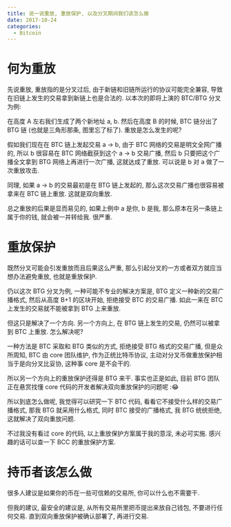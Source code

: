 ```yaml
---
title: 说一说重放, 重放保护, 以及分叉期间我们该怎么做
date: 2017-10-24
categories:
  - Bitcoin
---
```


# 何为重放

先说重放, 重放指的是分叉过后, 由于新链和旧链所运行的协议可能完全兼容, 导致在旧链上发生的交易拿到新链上也是合法的. 以本次的即将上演的 BTC/BTG 分叉为例:

在高度 A 左右我们生成了两个新地址 a, b. 然后在高度 B 的时候, BTC 链分出了 BTG 链 (也就是三角形那条, 图里忘了标了). 重放是怎么发生的呢?

假如我们现在在 BTC 链上发起交易 a -> b, 由于 BTC 网络的交易是明文全网广播的, 所以 b 很容易在 BTC 网络截获到这个 a -> b 交易广播, 然后 b 只要把这个广播全文拿到 BTG 网络上再进行一次广播, 这就达成了重放. 可以说是 b 对 a 做了一次重放攻击.

同理, 如果 a -> b 的交易最初是在 BTG 链上发起的, 那么这次交易广播也很容易被拿来在 BTC 链上重放. 这就是双向重放.

总之重放的后果是显而易见的, 如果上例中 a 是你, b 是我, 那么原本在另一条链上属于你的钱, 就会被一并转给我. 很严重.

# 重放保护

既然分叉可能会引发重放而且后果这么严重, 那么引起分叉的一方或者双方就应当想办法避免重放, 也就是重放保护.

仍以这次 BTG 分叉为例, 一种可能不专业的解决方案是, BTG 定义一种新的交易广播格式, 然后从高度 B+1 的区块开始, 拒绝接受 BTC 的交易广播. 如此一来在 BTC 上发生的交易就不能被拿到 BTG 上来重放.

但这只是解决了一个方向. 另一个方向上, 在 BTG 链上发生的交易, 仍然可以被拿到 BTC 上重放. 怎么解决呢?

一种方法是 BTC 采取和 BTG 类似的方式, 拒绝接受 BTG 格式的交易广播, 但是众所周知, BTC 由 core 团队维护, 作为正统比特币协议, 主动对分叉币做重放保护相当于是向分叉比妥协, 这种事 core 是不会干的.

所以另一个方向上的重放保护还得是 BTG 来干. 事实也正是如此, 目前 BTG 团队正在悬赏找懂 core 代码的开发者解决双向重放保护的问题呢 :😂

所以到底怎么做呢, 我觉得可以研究一下 BTC 代码, 看看它不接受什么样的交易广播格式, 那我 BTG 就采用什么格式, 同时 BTC 接受的广播格式, 我 BTG 统统拒绝, 这就解决了双向重放问题.

不过我没有看过 core 的代码, 以上重放保护方案属于我的意淫, 未必可实施. 感兴趣的话可以查一下 BCC 的重放保护方案.

# 持币者该怎么做

很多人建议是如果你的币在一些可信赖的交易所, 你可以什么也不需要干.

但我的建议, 最安全的建议是, 从所有交易所里把币提出来放自己钱包, 不要进行任何交易. 直到双向重放保护被确认部署了, 再进行交易.
